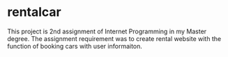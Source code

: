 # rentalcar
This project is 2nd assignment of Internet Programming in my Master degree. The assignment requirement was to create rental website with the function of booking cars with user informaiton. 
